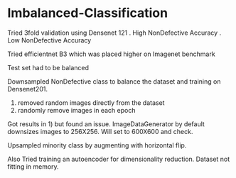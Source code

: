 # Imbalanced-Classification


Tried 3fold validation using Densenet 121
. High NonDefective Accuracy
. Low NonDefective Accuracy

Tried efficientnet B3 which was placed higher on Imagenet benchmark

Test set had to be balanced

Downsampled NonDefective class to balance the dataset and training on Densenet201.
1) removed random images directly from the dataset
2) randomly remove images in each epoch

Got results in 1) but found an issue. ImageDataGenerator by default downsizes images to 256X256. 
Will set to 600X600 and check.

Upsampled minority class by augmenting with horizontal flip.

Also Tried training an autoencoder for dimensionality reduction. Dataset not fitting in memory.


